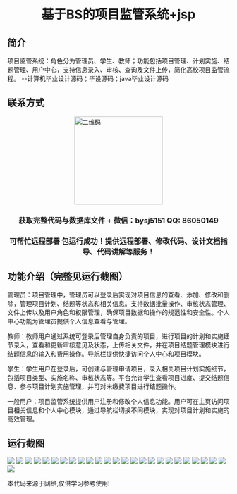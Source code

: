 <p><h1 align="center">基于BS的项目监管系统+jsp</h1></p>

## 简介
项目监管系统：角色分为管理员、学生、教师；功能包括项目管理、计划实施、结题管理、用户中心，支持信息录入、审核、查询及文件上传，简化高校项目监管流程。    --计算机毕业设计源码；毕设源码；java毕业设计源码


## 联系方式
<img src="https://bs-1329754181.cos.ap-shanghai.myqcloud.com/wx.jpg" alt="二维码" style="display: block; margin: 0 auto;" width="200px">
<p><h3 align="center">获取完整代码与数据库文件 + 微信：bysj5151 QQ: 86050149</h3></p>
<p><h3 align="center">可帮忙远程部署 包运行成功！提供远程部署、修改代码、设计文档指导、代码讲解等服务！</h3></p>

## 功能介绍（完整见运行截图）
管理员：项目管理中，管理员可以登录后实现对项目信息的查看、添加、修改和删除，管理项目计划、结题等状态和相关信息。支持数据批量操作、审核状态管理、文件上传以及用户角色和权限管理，确保项目数据和操作的规范性和安全性。个人中心功能为管理员提供个人信息查看与管理。

教师：教师用户通过系统可登录后管理自身负责的项目，进行项目的计划和实施细节录入，查看和更新审核意见及状态，上传相关文件，并在项目结题管理模块进行结题信息的输入和费用操作。导航栏提供快捷访问个人中心和项目模块。

学生：学生用户在登录后，可创建与管理申请项目，录入相关项目计划实施细节，包括项目类型、实施名称、审核状态等。平台允许学生查看项目进度、提交结题信息、参与项目计划实施管理，并可对未缴费项目进行结题操作。

一般用户：项目监管系统提供用户注册和修改个人信息功能。用户可在主页访问项目相关信息和个人中心模块，通过导航栏切换不同模块，实现对项目计划和实施的高效管理。


## 运行截图
![](https://bs-1329754181.cos.ap-shanghai.myqcloud.com/ssm/BasedOnBSProjectSupervisionSystemJsp/img/001.jpg)
![](https://bs-1329754181.cos.ap-shanghai.myqcloud.com/ssm/BasedOnBSProjectSupervisionSystemJsp/img/002.jpg)
![](https://bs-1329754181.cos.ap-shanghai.myqcloud.com/ssm/BasedOnBSProjectSupervisionSystemJsp/img/003.jpg)
![](https://bs-1329754181.cos.ap-shanghai.myqcloud.com/ssm/BasedOnBSProjectSupervisionSystemJsp/img/004.jpg)
![](https://bs-1329754181.cos.ap-shanghai.myqcloud.com/ssm/BasedOnBSProjectSupervisionSystemJsp/img/005.jpg)
![](https://bs-1329754181.cos.ap-shanghai.myqcloud.com/ssm/BasedOnBSProjectSupervisionSystemJsp/img/006.jpg)
![](https://bs-1329754181.cos.ap-shanghai.myqcloud.com/ssm/BasedOnBSProjectSupervisionSystemJsp/img/007.jpg)
![](https://bs-1329754181.cos.ap-shanghai.myqcloud.com/ssm/BasedOnBSProjectSupervisionSystemJsp/img/008.jpg)
![](https://bs-1329754181.cos.ap-shanghai.myqcloud.com/ssm/BasedOnBSProjectSupervisionSystemJsp/img/009.jpg)
![](https://bs-1329754181.cos.ap-shanghai.myqcloud.com/ssm/BasedOnBSProjectSupervisionSystemJsp/img/010.jpg)
![](https://bs-1329754181.cos.ap-shanghai.myqcloud.com/ssm/BasedOnBSProjectSupervisionSystemJsp/img/011.jpg)
![](https://bs-1329754181.cos.ap-shanghai.myqcloud.com/ssm/BasedOnBSProjectSupervisionSystemJsp/img/012.jpg)
![](https://bs-1329754181.cos.ap-shanghai.myqcloud.com/ssm/BasedOnBSProjectSupervisionSystemJsp/img/013.jpg)
![](https://bs-1329754181.cos.ap-shanghai.myqcloud.com/ssm/BasedOnBSProjectSupervisionSystemJsp/img/014.jpg)
![](https://bs-1329754181.cos.ap-shanghai.myqcloud.com/ssm/BasedOnBSProjectSupervisionSystemJsp/img/015.jpg)
![](https://bs-1329754181.cos.ap-shanghai.myqcloud.com/ssm/BasedOnBSProjectSupervisionSystemJsp/img/016.jpg)
![](https://bs-1329754181.cos.ap-shanghai.myqcloud.com/ssm/BasedOnBSProjectSupervisionSystemJsp/img/017.jpg)
![](https://bs-1329754181.cos.ap-shanghai.myqcloud.com/ssm/BasedOnBSProjectSupervisionSystemJsp/img/018.jpg)
![](https://bs-1329754181.cos.ap-shanghai.myqcloud.com/ssm/BasedOnBSProjectSupervisionSystemJsp/img/019.jpg)
![](https://bs-1329754181.cos.ap-shanghai.myqcloud.com/ssm/BasedOnBSProjectSupervisionSystemJsp/img/020.jpg)
![](https://bs-1329754181.cos.ap-shanghai.myqcloud.com/ssm/BasedOnBSProjectSupervisionSystemJsp/img/021.jpg)
![](https://bs-1329754181.cos.ap-shanghai.myqcloud.com/ssm/BasedOnBSProjectSupervisionSystemJsp/img/022.jpg)
![](https://bs-1329754181.cos.ap-shanghai.myqcloud.com/ssm/BasedOnBSProjectSupervisionSystemJsp/img/023.jpg)
![](https://bs-1329754181.cos.ap-shanghai.myqcloud.com/ssm/BasedOnBSProjectSupervisionSystemJsp/img/024.jpg)
![](https://bs-1329754181.cos.ap-shanghai.myqcloud.com/ssm/BasedOnBSProjectSupervisionSystemJsp/img/025.jpg)
![](https://bs-1329754181.cos.ap-shanghai.myqcloud.com/ssm/BasedOnBSProjectSupervisionSystemJsp/img/026.jpg)

<p>本代码来源于网络,仅供学习参考使用!</p>
